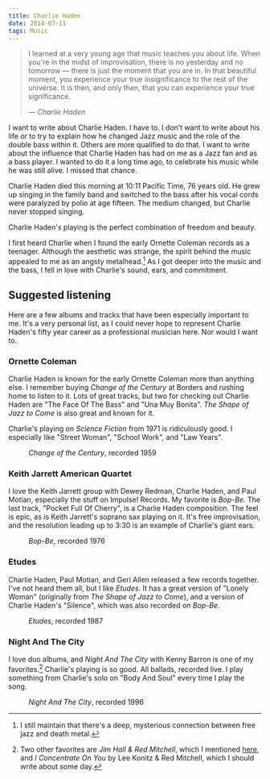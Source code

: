 ```yaml
---
title: Charlie Haden
date: 2014-07-11
tags: Music
---
```


> I learned at a very young age that music teaches you about life. When you're
> in the midst of improvisation, there is no yesterday and no tomorrow — there
> is just the moment that you are in. In that beautiful moment, you experience
> your true insignificance to the rest of the universe. It is then, and only
> then, that you can experience your true significance.
>
> — *Charlie Haden*

I want to write about Charlie Haden. I have to. I don’t want to write about his life or to try to explain how he changed Jazz music and the role of the double bass within it. Others are more qualified to do that. I want to write about the influence that Charlie Haden has had on me as a Jazz fan and as a bass player. I wanted to do it a long time ago, to celebrate his music while he was still alive. I missed that chance.

Charlie Haden died this morning at 10:11 Pacific Time, 76 years old. He grew up singing in the family band and switched to the bass after his vocal cords were paralyzed by polio at age fifteen. The medium changed, but Charlie never stopped singing.

Charlie Haden's playing is the perfect combination of freedom and beauty.

I first heard Charlie when I found the early Ornette Coleman records as
a teenager.
Although the aesthetic was strange, the spirit behind the music appealed to me
as an angsty metalhead.[^metal] As I got deeper into the music and the bass, I fell in love with Charlie's sound, ears, and commitment.

## Suggested listening
Here are a few albums and tracks that have been especially important to me.
It's a very personal list, as I could never hope to represent Charlie Haden's fifty year career as
a professional musician here. Nor would I want to.

### Ornette Coleman

Charlie Haden is known for the early Ornette Coleman more than anything else. I remember buying *Change of the Century* at Borders and rushing home to
listen to it. Lots of great tracks, but two for checking out Charlie Haden are
"The Face Of The Bass" and "Una Muy Bonita". *The Shape of Jazz to Come* is also great and known for it.

Charlie's playing on *Science Fiction* from 1971 is ridiculously good. I especially like "Street Woman", "School Work", and "Law Years".

<figure>
    <img src="charlie-haden/Change_of_the_Century.jpg" alt="">
    <figcaption>
        <em>Change of the Century</em>, recorded 1959
    </figcaption>
</figure>

### Keith Jarrett American Quartet

I love the Keith Jarrett group with Dewey Redman, Charlie Haden, and
Paul Motian, especially the stuff on Impulse! Records. My favorite is *Bop-Be*.
The last track, "Pocket Full Of Cherry", is a Charlie Haden composition. The
feel is epic, as is Keith Jarrett's soprano sax playing on it. It's free
improvisation, and the resolution leading up to 3:30 is an example of
Charlie's giant ears.

<figure>
    <img src=charlie-haden/bop-be.jpg alt="">
    <figcaption>
        <em>Bop-Be</em>, recorded 1976
    </figcaption>
</figure>

### Etudes

Charlie Haden, Paul Motian, and Geri Allen released a few records
together. I've not heard them all, but I like *Etudes*. It has a great version of
"Lonely Woman" (originally from *The Shape of Jazz to Come*), and a version of Charlie
Haden's "Silence", which was also recorded on *Bop-Be*.

<figure>
    <img src=charlie-haden/etudes.jpg alt="">
    <figcaption>
        <em>Etudes</em>, recorded 1987
    </figcaption>
</figure>

### Night And The City

I love duo albums, and *Night And The City* with Kenny Barron is one of my favorites.[^duo] Charlie's playing is so good.
All ballads, recorded live. I play something from Charlie's solo on "Body And Soul" every time
I play the song.

<figure>
    <img src=charlie-haden/night-and-the-city.jpg alt="">
    <figcaption>
        <em>Night And The City</em>, recorded 1996
    </figcaption>
</figure>


[^metal]: I still maintain that there's a deep, mysterious connection between free jazz and death metal.
[^duo]: Two other favorites are *Jim Hall & Red Mitchell*, which I mentioned [here](/writing/jim-hall/), and *I Concentrate On You* by Lee Konitz & Red Mitchell, which I should write about some day.
